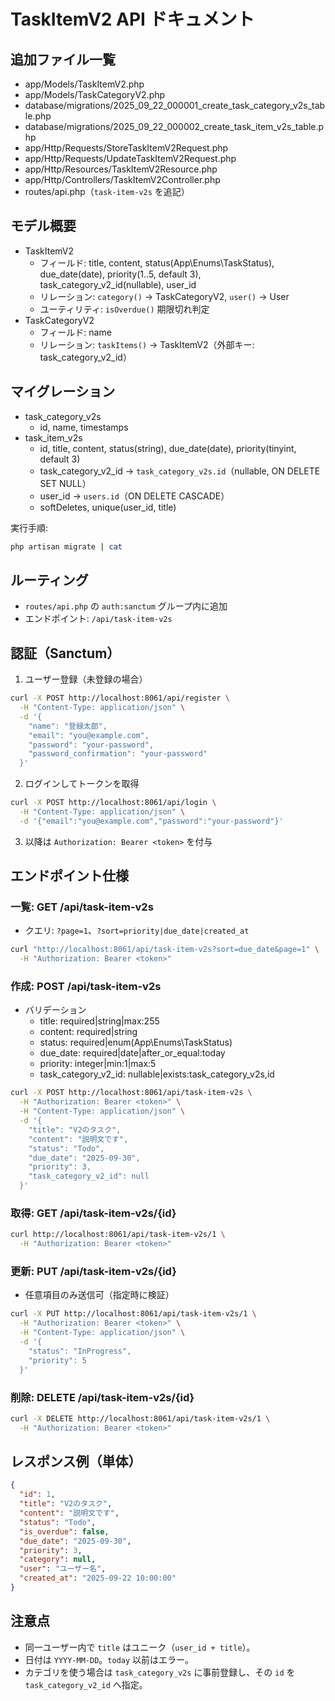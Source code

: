 # TaskItemV2 API ドキュメント

## 追加ファイル一覧

- app/Models/TaskItemV2.php
- app/Models/TaskCategoryV2.php
- database/migrations/2025_09_22_000001_create_task_category_v2s_table.php
- database/migrations/2025_09_22_000002_create_task_item_v2s_table.php
- app/Http/Requests/StoreTaskItemV2Request.php
- app/Http/Requests/UpdateTaskItemV2Request.php
- app/Http/Resources/TaskItemV2Resource.php
- app/Http/Controllers/TaskItemV2Controller.php
- routes/api.php（`task-item-v2s` を追記）

## モデル概要

- TaskItemV2
  - フィールド: title, content, status(App\\Enums\\TaskStatus), due_date(date), priority(1..5, default 3), task_category_v2_id(nullable), user_id
  - リレーション: `category()` → TaskCategoryV2, `user()` → User
  - ユーティリティ: `isOverdue()` 期限切れ判定
- TaskCategoryV2
  - フィールド: name
  - リレーション: `taskItems()` → TaskItemV2（外部キー: task_category_v2_id）

## マイグレーション

- task_category_v2s
  - id, name, timestamps
- task_item_v2s
  - id, title, content, status(string), due_date(date), priority(tinyint, default 3)
  - task_category_v2_id → `task_category_v2s.id`（nullable, ON DELETE SET NULL）
  - user_id → `users.id`（ON DELETE CASCADE）
  - softDeletes, unique(user_id, title)

実行手順:

```bash
php artisan migrate | cat
```

## ルーティング

- `routes/api.php` の `auth:sanctum` グループ内に追加
- エンドポイント: `/api/task-item-v2s`

## 認証（Sanctum）

1) ユーザー登録（未登録の場合）
```bash
curl -X POST http://localhost:8061/api/register \
  -H "Content-Type: application/json" \
  -d '{
    "name": "登録太郎",
    "email": "you@example.com",
    "password": "your-password",
    "password_confirmation": "your-password"
  }'
```

2) ログインしてトークンを取得
```bash
curl -X POST http://localhost:8061/api/login \
  -H "Content-Type: application/json" \
  -d '{"email":"you@example.com","password":"your-password"}'
```
3) 以降は `Authorization: Bearer <token>` を付与

## エンドポイント仕様

### 一覧: GET /api/task-item-v2s
- クエリ: `?page=1`、`?sort=priority|due_date|created_at`
```bash
curl "http://localhost:8061/api/task-item-v2s?sort=due_date&page=1" \
  -H "Authorization: Bearer <token>"
```

### 作成: POST /api/task-item-v2s
- バリデーション
  - title: required|string|max:255
  - content: required|string
  - status: required|enum(App\\Enums\\TaskStatus)
  - due_date: required|date|after_or_equal:today
  - priority: integer|min:1|max:5
  - task_category_v2_id: nullable|exists:task_category_v2s,id
```bash
curl -X POST http://localhost:8061/api/task-item-v2s \
  -H "Authorization: Bearer <token>" \
  -H "Content-Type: application/json" \
  -d '{
    "title": "V2のタスク",
    "content": "説明文です",
    "status": "Todo",
    "due_date": "2025-09-30",
    "priority": 3,
    "task_category_v2_id": null
  }'
```

### 取得: GET /api/task-item-v2s/{id}
```bash
curl http://localhost:8061/api/task-item-v2s/1 \
  -H "Authorization: Bearer <token>"
```

### 更新: PUT /api/task-item-v2s/{id}
- 任意項目のみ送信可（指定時に検証）
```bash
curl -X PUT http://localhost:8061/api/task-item-v2s/1 \
  -H "Authorization: Bearer <token>" \
  -H "Content-Type: application/json" \
  -d '{
    "status": "InProgress",
    "priority": 5
  }'
```

### 削除: DELETE /api/task-item-v2s/{id}
```bash
curl -X DELETE http://localhost:8061/api/task-item-v2s/1 \
  -H "Authorization: Bearer <token>"
```

## レスポンス例（単体）
```json
{
  "id": 1,
  "title": "V2のタスク",
  "content": "説明文です",
  "status": "Todo",
  "is_overdue": false,
  "due_date": "2025-09-30",
  "priority": 3,
  "category": null,
  "user": "ユーザー名",
  "created_at": "2025-09-22 10:00:00"
}
```

## 注意点
- 同一ユーザー内で `title` はユニーク（`user_id + title`）。
- 日付は `YYYY-MM-DD`。`today` 以前はエラー。
- カテゴリを使う場合は `task_category_v2s` に事前登録し、その `id` を `task_category_v2_id` へ指定。


